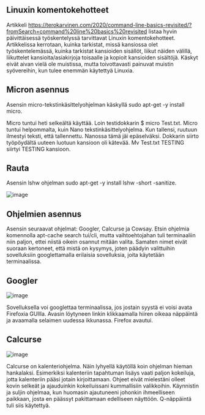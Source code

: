 ## Linuxin komentokehotteet

Artikkeli https://terokarvinen.com/2020/command-line-basics-revisited/?fromSearch=command%20line%20basics%20revisited listaa hyvin päivittäisessä työskentelyssä tarvittavat 
Linuxin komentokehotteet. Artikkelissa kerrotaan, kuinka tarkistat, missä kansiossa olet työskentelemässä, kuinka tarkistat kansioiden sisällöt, liikut näiden välillä, liikuttelet kansioita/asiakirjoja toisaalle ja kopioit kansioiden sisältöjä. Käskyt eivät aivan vielä ole muistissa, mutta toivottavasti painuvat muistin syövereihin, kun tulee enemmän käytettyä Linuxia. 

## Micron asennus

Asensin micro-tekstinkäsittelyohjelman käskyllä sudo apt-get -y install micro. 

Micro tuntui heti selkeältä käyttää. Loin testidokkarin $ micro Test.txt. Micro tuntui helpommalta, kuin Nano tekstinkäsittelyohjelma. Kun tallensi, ruutuun ilmestyi teksti, että tallennettu. Nanossa tämä jäi epäselväksi. Dokkarin siirto työpöydältä uuteen luotuun kansioon oli kätevää. Mv Test.txt TESTING siirtyi TESTING kansioon. 

## Rauta

Asensin lshw ohjelman sudo apt-get -y install lshw -short -sanitize. 

![image](https://user-images.githubusercontent.com/82024427/213912573-168a8248-35bd-4092-8439-2f9507339000.png)

## Ohjelmien asennus 

Asensin seuraavat ohjelmat: Googler, Calcurse ja Cowsay. Etsin ohjelmia komennolla apt-cache search tui/cli, mutta vaihtoehtojahan tuli terminaaliin niin paljon, ettei niistä oikein osannut mitään valita. Samaten nimet eivät suoraan kertoneet, että mistä on kysymys, joten päädyin valittuihin sovelluksiin googlettamalla erilaisia sovelluksia, joita käytetään terminaalissa. 

## Googler

![image](https://user-images.githubusercontent.com/82024427/213912722-49da35fc-1866-4761-a4d0-878c2e8da97d.png)

Sovelluksella voi googlettaa terminaalissa, jos jostain syystä ei voisi avata Firefoxia GUIlla. Avasin löytyneen linkin klikkaamalla hiiren oikeaa näppäintä ja avaamalla selaimen uudessa ikkunassa. Firefox avautui. 

## Calcurse 

![image](https://user-images.githubusercontent.com/82024427/213913000-0d3f69ec-4381-4dd2-a985-033e8b3728b4.png)

Calcurse on kalenteriohjelma. Näin lyhyellä käytöllä koin ohjelman hieman hankalaksi. Esimerkiksi kalenteriin tapahtuman lisäys vaati paljon kokeiluja, jotta kalenteriin pääsi jotain kirjoittamaan. Ohjeet eivät mielestäni olleet kovin selkeät ja ajauduinkin kokeiluissani kummallisiin valikkoihin. Käynnistin ja suljin ohjelmaa, kun huomasin ajautuneeni johonkin ihmeelliseen paikkaan, josta en päässyt pakittamaan edelliseen näyttöön. Q-näppäintä tuli siis käytettyä. 
